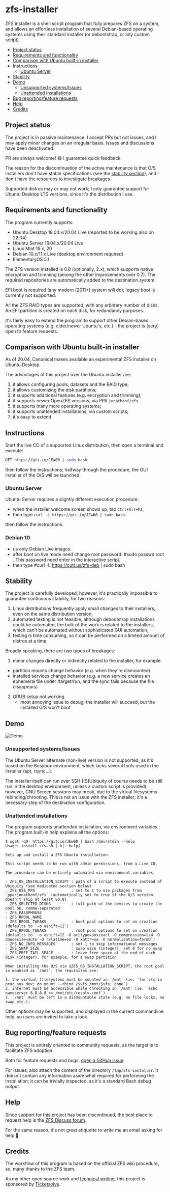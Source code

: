 # zfs-installer

ZFS installer is a shell script program that fully prepares ZFS on a system, and allows an effortless installation of several Debian-based operating systems using their standard installer (or debootstrap, or any custom script).

- [Project status](#project-status)
- [Requirements and functionality](#requirements-and-functionality)
- [Comparison with Ubuntu built-in installer](#comparison-with-ubuntu-built-in-installer)
- [Instructions](#instructions)
  - [Ubuntu Server](#ubuntu-server)
- [Stability](#stability)
- [Demo](#demo)
  - [Unsupported systems/Issues](#unsupported-systemsissues)
  - [Unattended installations](#unattended-installations)
- [Bug reporting/feature requests](#bug-reportingfeature-requests)
- [Help](#help)
- [Credits](#credits)

## Project status

The project is in passive maintenance: I accept PRs but not issues, and I may apply minor changes on an irregular basis. Issues and discussions have been deactivated.

PR are always welcome! 😄 I guarantee quick feedback.

The reason for the discontinuation of the active maintenance is that O/S installers don't have stable specifications (see the [stability section](#stability)), and I don't have the resources to investigate breakages.

Supported distros may or may not work; I only guarantee support for Ubuntu Desktop LTS versions, since it's the distribution I use.

## Requirements and functionality

The program currently supports:

- Ubuntu Desktop 18.04.x/20.04 Live (reported to be working also on 22.04)
- Ubuntu Server 18.04.x/20.04 Live
- Linux Mint 19.x, 20
- Debian 10.x/11.x Live (desktop environment required)
- ElementaryOS 5.1

The ZFS version installed is 0.8 (optionally, 2.x), which supports native encryption and trimming (among the other improvements over 0.7). The required repositories are automatically added to the destination system.

EFI boot is required (any modern (2011+) system will do); legacy boot is currently not supported.

All the ZFS RAID types are supported, with any arbitrary number of disks. An EFI partition is created on each disk, for redundancy purposes.

It's fairly easy to extend the program to support other Debian-based operating systems (e.g. older/newer Ubuntu's, etc.) - the project is (very) open to feature requests.

## Comparison with Ubuntu built-in installer

As of 20.04, Canonical makes available an experimental ZFS installer on Ubuntu Desktop.

The advantages of this project over the Ubuntu installer are:

1. it allows configuring pools, datasets and the RAID type;
1. it allows customizing the disk partitions;
1. it supports additional features (e.g. encryption and trimming);
1. it supports newer OpenZFS versions, via PPA `jonathonf/zfs`.
1. it supports many more operating systems;
1. it supports unattended installations, via custom scripts;
1. it's easy to extend.

## Instructions

Start the live CD of a supported Linux distribution, then open a terminal and execute:

```sh
GET https://git.io/JEw00 | sudo bash
```

then follow the instructions; halfway through the procedure, the GUI installer of the O/S will be launched.

### Ubuntu Server

Ubuntu Server requires a slightly different execution procedure:

- when the installer welcome screen shows up, tap `Ctrl+Alt+F2`,
- then type `curl -L https://git.io/JEw00 | sudo bash`.

then follow the instructions.

### Debian 10

- us only Debian Live images.
- after boot on live mode need change root password: #sudo passwd root . This password need enter in the interactive script.
- then type #curl -L https://cutt.us/zfs-deb | sudo bash

## Stability

The project is carefully developed, however, it's practically impossible to guarantee continuous stability, for two reasons:

1. Linux distributions frequently apply small changes to their installers, even on the same distribution version,
1. automated testing is not feasible; although debootstrap installations could be automated, the bulk of the work is related to the installers, which can't be automated without sophisticated GUI automation,
1. testing is time consuming, so it can be performed on a limited amount of distros at a time.

Broadly speaking, there are two types of breakages:

1. minor changes directly or indirectly related to the installer, for example:
  - partition mounts change behavior (e.g. when they're dismounted)
  - installed services change behavior (e.g. a new service creates an ephemeral file under /target/run, and the sync fails because the file disappears)
2. GRUB setup not working
   - most annoying issue to debug; the installer will succeed, but the installed O/S won't boot

## Demo

![Demo](/demo/demo.gif?raw=true)

### Unsupported systems/Issues

The Ubuntu Server alternate (non-live) version is not supported, as it's based on the Busybox environment, which lacks several tools used in the installer (apt, rsync...).

The installer itself can run over SSH (\[S\]Ubiquity of course needs to be still run in the desktop environment, unless a custom script is provided), however, GNU Screen sessions may break, due to the virtual filesystems rebinding/chrooting. This is not an issue with the ZFS installer; it's a necessary step of the destination configuration.

### Unattended installations

The program supports unattended installation, via environment variables. The program built-in help explains all the options:

```
$ wget -qO- https://git.io/JEw00 | bash /dev/stdin --help
Usage: install-zfs.sh [-h|--help]

Sets up and install a ZFS Ubuntu installation.

This script needs to be run with admin permissions, from a Live CD.

The procedure can be entirely automated via environment variables:

- ZFS_OS_INSTALLATION_SCRIPT : path of a script to execute instead of Ubiquity (see dedicated section below)
- ZFS_USE_PPA                : set to 1 to use packages from `ppa:jonathonf/zfs` (automatically set to true if the O/S version doesn't ship at least v0.8)
- ZFS_SELECTED_DISKS         : full path of the devices to create the pool on, comma-separated
- ZFS_PASSPHRASE
- ZFS_RPOOL_NAME
- ZFS_BPOOL_TWEAKS           : boot pool options to set on creation (defaults to `-o ashift=12`)
- ZFS_RPOOL_TWEAKS           : root pool options to set on creation (defaults to `-o ashift=12 -O acltype=posixacl -O compression=lz4 -O dnodesize=auto -O relatime=on -O xattr=sa -O normalization=formD`)
- ZFS_NO_INFO_MESSAGES       : set 1 to skip informational messages
- ZFS_SWAP_SIZE              : swap size (integer); set 0 for no swap
- ZFS_FREE_TAIL_SPACE        : leave free space at the end of each disk (integer), for example, for a swap partition

When installing the O/S via $ZFS_OS_INSTALLATION_SCRIPT, the root pool is mounted as `/mnt`; the requisites are:

1. the virtual filesystems must be mounted in `/mnt` (ie. `for vfs in proc sys dev; do mount --rbind /$vfs /mnt/$vfs; done`)
2. internet must be accessible while chrooting in `/mnt` (ie. `echo nameserver 8.8.8.8 >> /mnt/etc/resolv.conf`)
3. `/mnt` must be left in a dismountable state (e.g. no file locks, no swap etc.);
```

Other options may be supported, and displayed in the current commandline help, so users are invited to take a look.

## Bug reporting/feature requests

This project is entirely oriented to community requests, as the target is to facilitate ZFS adoption.

Both for feature requests and bugs, [open a GitHub issue](https://github.com/64kramsystem/zfs-installer/issues/new).

For issues, also attach the content of the directory `/tmp/zfs-installer`. It doesn't contain any information aside what required for performing the installation; it can be trivially inspected, as it's a standard Bash debug output.

## Help

Since support for this project has been discontinued, the best place to request help is the [ZFS Discuss forum](https://zfsonlinux.topicbox.com/groups/zfs-discuss).

For the same reason, it's not great etiquette to write me an email asking for help 😬

## Credits

The workflow of this program is based on the official ZFS wiki procedure, so, many thanks to the ZFS team.

As my other open source work and [technical writing](https://saveriomiroddi.github.io), this project is sponsored by [Ticketsolve](https://ticketsolve.com).
